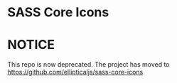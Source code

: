 SASS Core Icons
===========================

# NOTICE

This repo is now deprecated. The project has moved to https://github.com/ellipticaljs/sass-core-icons

